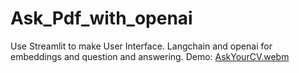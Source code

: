 # Ask_Pdf_with_openai

Use Streamlit to make User Interface.
Langchain and openai for embeddings and question and answering.
Demo:
[AskYourCV.webm](https://github.com/avnCode/Ask_Pdf_with_openai/assets/111170719/98c14ab5-989b-4f8c-ac3a-035aa1f05690)

